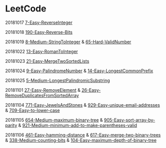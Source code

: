 # LeetCode



20181017 [7-Easy-ReverseInteger](./7-Easy-ReverseInteger.md)

20181018 [190-Easy-Reverse-Bits](./190-Easy-Reverse-Bits.md)

20181019 [8-Medium-StringToInteger](./8-Medium-StringToInteger.md) & [65-Hard-ValidNumber](./65-Hard-ValidNumber.md)

20181022 [13-Easy-RomanToInteger](./13-Easy-RomanToInteger.md)

20181023 [21-Easy-MergeTwoSortedLists](./21-Easy-MergeTwoSortedLists.md)

20181024 [9-Easy-PalindromeNumber](./9-Easy-PalindromeNumber.md) & [14-Easy-LongestCommonPrefix](./14-Easy-LongestCommonPrefix.md)

20181025 [5-Medium-LongestPalindromicSubstring](./5-Medium-LongestPalindromicSubstring.md)

20181101 [27-Easy-RemoveElement](./27-Easy-RemoveElement.md) & [26-Easy-RemoveDuplicatesFromSortedArray](./26-Easy-RemoveDuplicatesFromSortedArray.md)

20181104 [771-Easy-JewelsAndStones](./771-Easy-JewelsAndStones.md) & [929-Easy-unique-email-addresses](./929-Easy-unique-email-addresses.md) & [709-Easy-to-lower-case](./709-Easy-to-lower-case.md)

20181105 [654-Medium-maximum-binary-tree](./654-Medium-maximum-binary-tree.md) & [905-Easy-sort-array-by-parity](./905-Easy-sort-array-by-parity.md) & [921-Medium-minimum-add-to-make-parentheses-valid](./921-Medium-minimum-add-to-make-parentheses-valid.md)

20181106 [461-Easy-hamming-distance](./461-Easy-hamming-distance.md) & [617-Easy-merge-two-binary-trees](./617-Easy-merge-two-binary-trees.md) & [338-Medium-counting-bits](./338-Medium-counting-bits.md) & [104-Easy-maximum-depth-of-binary-tree](./104-Easy-maximum-depth-of-binary-tree.md)
